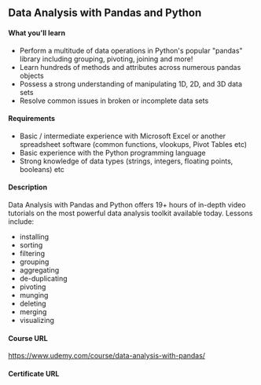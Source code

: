 ## Data Analysis with Pandas and Python

#### What you'll learn
- Perform a multitude of data operations in Python's popular "pandas" library including grouping, pivoting, joining and more!
- Learn hundreds of methods and attributes across numerous pandas objects
- Possess a strong understanding of manipulating 1D, 2D, and 3D data sets
- Resolve common issues in broken or incomplete data sets

#### Requirements
- Basic / intermediate experience with Microsoft Excel or another spreadsheet software (common functions, vlookups, Pivot Tables etc)
- Basic experience with the Python programming language
- Strong knowledge of data types (strings, integers, floating points, booleans) etc

#### Description
Data Analysis with Pandas and Python offers 19+ hours of in-depth video tutorials on the most powerful data analysis toolkit available today. Lessons include:

- installing
- sorting
- filtering
- grouping
- aggregating
- de-duplicating
- pivoting
- munging
- deleting
- merging
- visualizing

#### Course URL 
<a href="https://www.udemy.com/course/data-analysis-with-pandas/">https://www.udemy.com/course/data-analysis-with-pandas/</a>

#### Certificate URL
